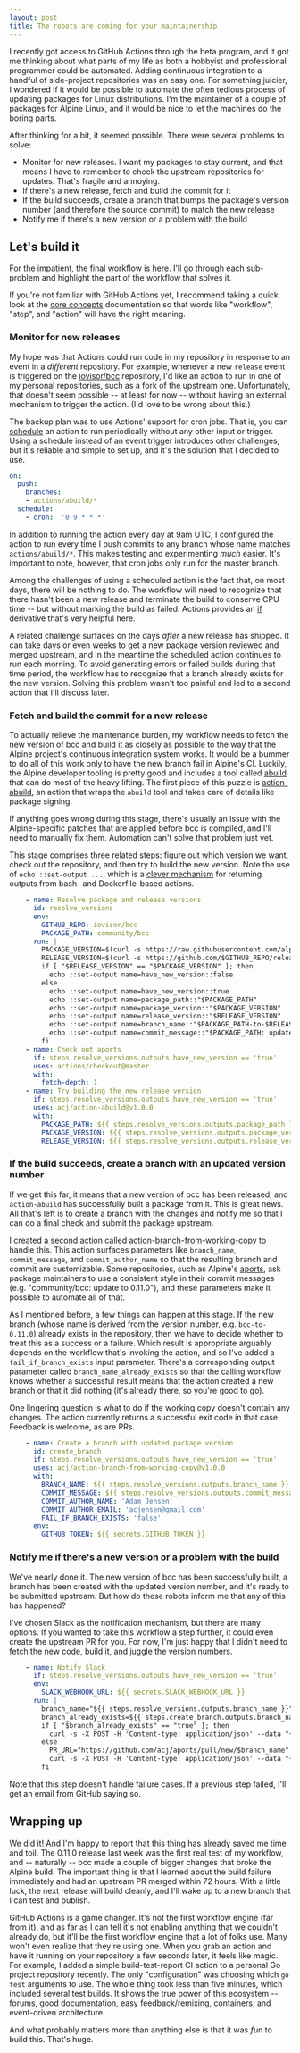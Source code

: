 ```yaml
---
layout: post
title: The robots are coming for your maintainership
---
```


I recently got access to GitHub Actions through the beta program, and it got me thinking about what parts of my life as both a hobbyist and professional programmer could be automated. Adding continuous integration to a handful of side-project repositories was an easy one. For something juicier, I wondered if it would be possible to automate the often tedious process of updating packages for Linux distributions. I'm the maintainer of a couple of packages for Alpine Linux, and it would be nice to let the machines do the boring parts.

After thinking for a bit, it seemed possible. There were several problems to solve:

* Monitor for new releases. I want my packages to stay current, and that means I have to remember to check the upstream repositories for updates. That's fragile and annoying.
* If there's a new release, fetch and build the commit for it
* If the build succeeds, create a branch that bumps the package's version number (and therefore the source commit) to match the new release
* Notify me if there's a new version or a problem with the build

## Let's build it

For the impatient, the final workflow is [here](https://github.com/acj/aports/blob/a1de66fcb0c90e74d3b5953577be3f6a575bcd3e/.github/workflows/bcc.yaml). I'll go through each sub-problem and highlight the part of the workflow that solves it.

If you're not familiar with GitHub Actions yet, I recommend taking a quick look at the [core concepts](https://help.github.com/en/articles/about-github-actions#core-concepts-for-github-actions) documentation so that words like "workflow", "step", and "action" will have the right meaning.

### Monitor for new releases

My hope was that Actions could run code in my repository in response to an event in a _different_ repository. For example, whenever a new `release` event is triggered on the [iovisor/bcc](https://github.com/iovisor/bcc) repository, I'd like an action to run in one of my personal repositories, such as a fork of the upstream one. Unfortunately, that doesn't seem possible -- at least for now -- without having an external mechanism to trigger the action. (I'd love to be wrong about this.)

The backup plan was to use Actions' support for cron jobs. That is, you can [schedule](https://help.github.com/en/articles/workflow-syntax-for-github-actions#onschedule) an action to run periodically without any other input or trigger. Using a schedule instead of an event trigger introduces other challenges, but it's reliable and simple to set up, and it's the solution that I decided to use.

```yaml
on:
  push:
    branches:
    - actions/abuild/*
  schedule:
    - cron:  '0 9 * * *'
```

In addition to running the action every day at 9am UTC, I configured the action to run every time I push commits to any branch whose name matches `actions/abuild/*`. This makes testing and experimenting _much_ easier. It's important to note, however, that cron jobs only run for the master branch.

Among the challenges of using a scheduled action is the fact that, on most days, there will be nothing to do. The workflow will need to recognize that there hasn't been a new release and terminate the build to conserve CPU time -- but without marking the build as failed. Actions provides an [if](https://help.github.com/en/articles/workflow-syntax-for-github-actions#jobsjob_idstepsif) derivative that's very helpful here.

A related challenge surfaces on the days _after_ a new release has shipped. It can take days or even weeks to get a new package version reviewed and merged upstream, and in the meantime the scheduled action continues to run each morning. To avoid generating errors or failed builds during that time period, the workflow has to recognize that a branch already exists for the new version. Solving this problem wasn't too painful and led to a second action that I'll discuss later.

### Fetch and build the commit for a new release

To actually relieve the maintenance burden, my workflow needs to fetch the new version of bcc and build it as closely as possible to the way that the Alpine project's continuous integration system works. It would be a bummer to do all of this work only to have the new branch fail in Alpine's CI. Luckily, the Alpine developer tooling is pretty good and includes a tool called [abuild](https://github.com/alpinelinux/abuild) that can do most of the heavy lifting. The first piece of this puzzle is [action-abuild](https://github.com/acj/action-abuild), an action that wraps the `abuild` tool and takes care of details like package signing.

If anything goes wrong during this stage, there's usually an issue with the Alpine-specific patches that are applied before bcc is compiled, and I'll need to manually fix them. Automation can't solve that problem just yet.

This stage comprises three related steps: figure out which version we want, check out the repository, and then try to build the new version. Note the use of `echo ::set-output ...`, which is a [clever mechanism](https://help.github.com/en/articles/development-tools-for-github-actions#set-an-output-parameter-set-output) for returning outputs from bash- and Dockerfile-based actions.

```yaml
    - name: Resolve package and release versions
      id: resolve_versions
      env:
        GITHUB_REPO: iovisor/bcc
        PACKAGE_PATH: community/bcc
      run: |
        PACKAGE_VERSION=$(curl -s https://raw.githubusercontent.com/alpinelinux/aports/master/$PACKAGE_PATH/APKBUILD | grep "pkgver=" | sed -E 's/pkgver=//g')
        RELEASE_VERSION=$(curl -s https://github.com/$GITHUB_REPO/releases.atom | grep "<title>" | grep -G -o "v[^ <]\+" | head -1 | tr -d 'v')
        if [ "$RELEASE_VERSION" == "$PACKAGE_VERSION" ]; then
          echo ::set-output name=have_new_version::false
        else
          echo ::set-output name=have_new_version::true
          echo ::set-output name=package_path::"$PACKAGE_PATH"
          echo ::set-output name=package_version::"$PACKAGE_VERSION"
          echo ::set-output name=release_version::"$RELEASE_VERSION"
          echo ::set-output name=branch_name::"$PACKAGE_PATH-to-$RELEASE_VERSION"
          echo ::set-output name=commit_message::"$PACKAGE_PATH: update to $RELEASE_VERSION"
        fi
    - name: Check out aports
      if: steps.resolve_versions.outputs.have_new_version == 'true'
      uses: actions/checkout@master
      with:
        fetch-depth: 1
    - name: Try building the new release version
      if: steps.resolve_versions.outputs.have_new_version == 'true'
      uses: acj/action-abuild@v1.0.0
      with:
        PACKAGE_PATH: ${{ steps.resolve_versions.outputs.package_path }}
        PACKAGE_VERSION: ${{ steps.resolve_versions.outputs.package_version }}
        RELEASE_VERSION: ${{ steps.resolve_versions.outputs.release_version }}
```

### If the build succeeds, create a branch with an updated version number

If we get this far, it means that a new version of bcc has been released, and `action-abuild` has successfully built a package from it. This is great news. All that's left is to create a branch with the changes and notify me so that I can do a final check and submit the package upstream.

I created a second action called [action-branch-from-working-copy](https://github.com/acj/action-branch-from-working-copy) to handle this. This action surfaces parameters like `branch_name`, `commit_message`, and `commit_author_name` so that the resulting branch and commit are customizable. Some repositories, such as Alpine's [aports](https://github.com/alpinelinux/aports), ask package maintainers to use a consistent style in their commit messages (e.g. "community/bcc: update to 0.11.0"), and these parameters make it possible to automate all of that.

As I mentioned before, a few things can happen at this stage. If the new branch (whose name is derived from the version number, e.g. `bcc-to-0.11.0`) already exists in the repository, then we have to decide whether to treat this as a success or a failure. Which result is appropriate arguably depends on the workflow that's invoking the action, and so I've added a `fail_if_branch_exists` input parameter. There's a corresponding output parameter called `branch_name_already_exists` so that the calling workflow knows whether a successful result means that the action created a new branch or that it did nothing (it's already there, so you're good to go).

One lingering question is what to do if the working copy doesn't contain any changes. The action currently returns a successful exit code in that case. Feedback is welcome, as are PRs.

```yaml
    - name: Create a branch with updated package version
      id: create_branch
      if: steps.resolve_versions.outputs.have_new_version == 'true'
      uses: acj/action-branch-from-working-copy@v1.0.0
      with:
        BRANCH_NAME: ${{ steps.resolve_versions.outputs.branch_name }}
        COMMIT_MESSAGE: ${{ steps.resolve_versions.outputs.commit_message }}
        COMMIT_AUTHOR_NAME: 'Adam Jensen'
        COMMIT_AUTHOR_EMAIL: 'acjensen@gmail.com'
        FAIL_IF_BRANCH_EXISTS: 'false'
      env:
        GITHUB_TOKEN: ${{ secrets.GITHUB_TOKEN }}
```

### Notify me if there's a new version or a problem with the build

We've nearly done it. The new version of bcc has been successfully built, a branch has been created with the updated version number, and it's ready to be submitted upstream. But how do these robots inform me that any of this has happened?

I've chosen Slack as the notification mechanism, but there are many options. If you wanted to take this workflow a step further, it could even create the upstream PR for you. For now, I'm just happy that I didn't need to fetch the new code, build it, and juggle the version numbers.

```yaml
    - name: Notify Slack
      if: steps.resolve_versions.outputs.have_new_version == 'true'
      env:
        SLACK_WEBHOOK_URL: ${{ secrets.SLACK_WEBHOOK_URL }}
      run: |
        branch_name="${{ steps.resolve_versions.outputs.branch_name }}"
        branch_already_exists=${{ steps.create_branch.outputs.branch_name_already_exists == 'true' }}
        if [ "$branch_already_exists" == "true" ]; then
          curl -s -X POST -H 'Content-type: application/json' --data "{\"text\":\"New version of ${{ github.workflow }} is available, but branch '$branch_name' already exists\"}" $SLACK_WEBHOOK_URL
        else
          PR_URL="https://github.com/acj/aports/pull/new/$branch_name"
          curl -s -X POST -H 'Content-type: application/json' --data "{\"text\":\"New branch for ${{ github.workflow }} created: $PR_URL\"}" $SLACK_WEBHOOK_URL
        fi
```

Note that this step doesn't handle failure cases. If a previous step failed, I'll get an email from GitHub saying so.

## Wrapping up

We did it! And I'm happy to report that this thing has already saved me time and toil. The 0.11.0 release last week was the first real test of my workflow, and -- naturally -- bcc made a couple of bigger changes that broke the Alpine build. The important thing is that I learned about the build failure immediately and had an upstream PR merged within 72 hours. With a little luck, the next release will build cleanly, and I'll wake up to a new branch that I can test and publish.

GitHub Actions is a game changer. It's not the first workflow engine (far from it), and as far as I can tell it's not enabling anything that we couldn't already do, but it'll be the first workflow engine that a lot of folks use. Many won't even realize that they're using one. When you grab an action and have it running on your repository a few seconds later, it feels like magic. For example, I added a simple build-test-report CI action to a personal Go project repository recently. The only "configuration" was choosing which `go test` arguments to use. The whole thing took less than five minutes, which included several test builds. It shows the true power of this ecosystem -- forums, good documentation, easy feedback/remixing, containers, and event-driven architecture.

And what probably matters more than anything else is that it was _fun_ to build this. That's huge.